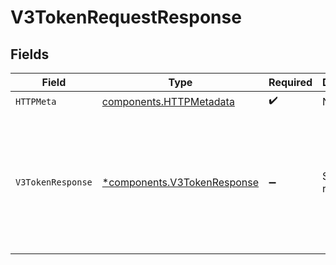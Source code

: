# V3TokenRequestResponse


## Fields

| Field                                                                                                                           | Type                                                                                                                            | Required                                                                                                                        | Description                                                                                                                     | Example                                                                                                                         |
| ------------------------------------------------------------------------------------------------------------------------------- | ------------------------------------------------------------------------------------------------------------------------------- | ------------------------------------------------------------------------------------------------------------------------------- | ------------------------------------------------------------------------------------------------------------------------------- | ------------------------------------------------------------------------------------------------------------------------------- |
| `HTTPMeta`                                                                                                                      | [components.HTTPMetadata](../../models/components/httpmetadata.md)                                                              | :heavy_check_mark:                                                                                                              | N/A                                                                                                                             |                                                                                                                                 |
| `V3TokenResponse`                                                                                                               | [*components.V3TokenResponse](../../models/components/v3tokenresponse.md)                                                       | :heavy_minus_sign:                                                                                                              | Successful request.                                                                                                             | {<br/>"access_token": "eyJ...",<br/>"expires_in": 3600,<br/>"refresh_expires_in": 3600,<br/>"refresh_token": "eyJ...",<br/>"token_type": "Bearer"<br/>} |